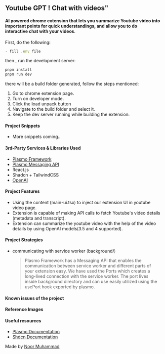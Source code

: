 ## Youtube GPT ! Chat with videos"

#### AI powered chrome extension that lets you summarize Youtube video into important points for quick understandings, and allow you to do interactive chat with your videos.

First, do the following:

```js
- fill .env file
```

then , run the development server:

```bash
pnpm install
pnpm run dev
```

there will be a build folder generated, follow the steps mentioned:

1.  Go to chrome extension page.
2.  Turn on developer mode.
3.  Click the load unpack button
4.  Navigate to the build folder and select it.
5.  Keep the dev server running while building the extension.

#### Project Snippets

<!--
- Landing page
  ![LandingPage](https://i.imgur.com/tGEoWHx.png) -->

- More snippets coming..

#### 3rd-Party Services & Libraries Used

- [Plasmo Framework](https://docs.plasmo.com/)
- [Plasmo Messaging API](https://docs.plasmo.com/framework/messaging#installation)
- React.js
- Shadcn + TailwindCSS
- [OpenAI](https://www.npmjs.com/package/openai)

#### Project Features

- Using the content (main-ui.tsx) to inject our extension UI in youtube video page.
- Extension is capable of making API calls to fetch Youtube's video details (metadata and transcript).
- Extension can summarize the youtube video with the help of the video details by using OpenAI models(3.5 and 4 supported).

#### Project Strategies

- communicating with service worker (background/)
  > Plasmo Framework has a Messaging API that enables the communication between service worker and different parts of your extension easy. We have used the Ports which creates a long-lived connection with the service worker. The port lives inside background directory and can use easily utilized using the usePort hook exported by plasmo.

#### Known issues of the project

#### Reference Images

#### Useful resources

- [Plasmo Documentation](https://docs.plasmo.com)
- [Shdcn Documentation](https://ui.shadcn.com/docs/components-json)

Made by [Noor Muhammad](https://www.linkedin.com/in/connectwithnoor)
